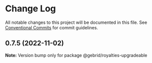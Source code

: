 # Change Log

All notable changes to this project will be documented in this file.
See [Conventional Commits](https://conventionalcommits.org) for commit guidelines.

## 0.7.5 (2022-11-02)

**Note:** Version bump only for package @gebrid/royalties-upgradeable
